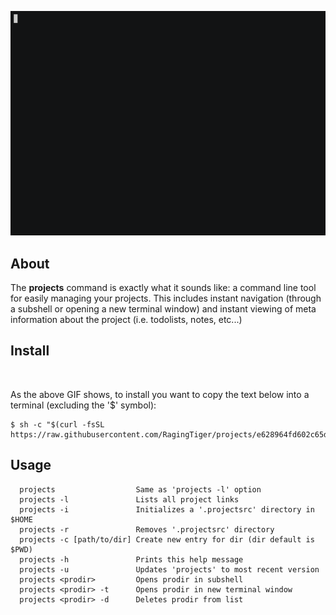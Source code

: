 <p align="center">
  <img src="https://github.com/RagingTiger/gifs/raw/fe968e99fa0d5c27ed1b6a65814d459fd26f305d/projects.gif"/>
</p>


## About
The **projects** command is exactly what it sounds like: a command line tool
for easily managing your projects. This includes instant navigation (through a
subshell or opening a new terminal window) and instant viewing of meta
information about the project (i.e. todolists, notes, etc...)

## Install
<p align="center">
  <img src=""/>
</p>


As the above GIF shows, to install you want to copy the text below into a
terminal (excluding the '$' symbol):

```
$ sh -c "$(curl -fsSL https://raw.githubusercontent.com/RagingTiger/projects/e628964fd602c65da9b17fb09369f7a05306dcdb/install.sh)"
```



## Usage
```
  projects                  Same as 'projects -l' option
  projects -l               Lists all project links
  projects -i               Initializes a '.projectsrc' directory in $HOME
  projects -r               Removes '.projectsrc' directory
  projects -c [path/to/dir] Create new entry for dir (dir default is $PWD)
  projects -h               Prints this help message
  projects -u               Updates 'projects' to most recent version
  projects <prodir>         Opens prodir in subshell
  projects <prodir> -t      Opens prodir in new terminal window
  projects <prodir> -d      Deletes prodir from list
```
